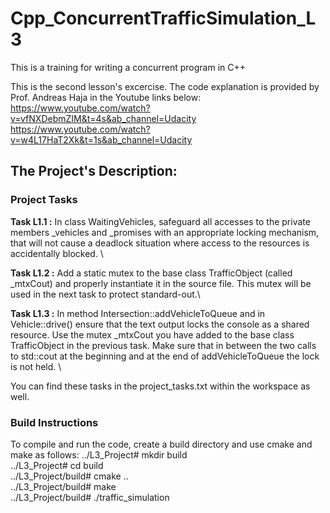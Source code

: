 # Cpp_ConcurrentTrafficSimulation_L3
This is a training for writing a concurrent program in C++

This is the second lesson's excercise. The code explanation is provided by Prof. Andreas Haja in the Youtube links below:
https://www.youtube.com/watch?v=vfNXDebmZIM&t=4s&ab_channel=Udacity \
https://www.youtube.com/watch?v=w4L17HaT2Xk&t=1s&ab_channel=Udacity

## The Project's Description:

### Project Tasks
**Task L1.1 :** In class WaitingVehicles, safeguard all accesses to the private members _vehicles and _promises with an appropriate locking mechanism, that will not cause a deadlock situation where access to the resources is accidentally blocked. \

**Task L1.2 :** Add a static mutex to the base class TrafficObject (called _mtxCout) and properly instantiate it in the source file. This mutex will be used in the next task to protect standard-out.\

**Task L1.3 :** In method Intersection::addVehicleToQueue and in Vehicle::drive() ensure that the text output locks the console as a shared resource. Use the mutex _mtxCout you have added to the base class TrafficObject in the previous task. Make sure that in between the two calls to std::cout at the beginning and at the end of addVehicleToQueue the lock is not held. \

You can find these tasks in the project_tasks.txt within the workspace as well.

### Build Instructions
To compile and run the code, create a build directory and use cmake and make as follows:
../L3_Project# mkdir build \
../L3_Project# cd build \
../L3_Project/build# cmake .. \
../L3_Project/build# make \
../L3_Project/build# ./traffic_simulation
